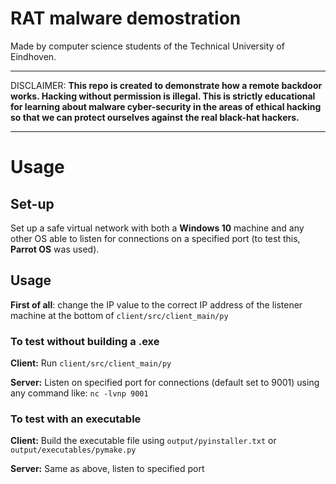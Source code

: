 # RAT malware demostration
Made by computer science students of the Technical University of Eindhoven.

<hr>

DISCLAIMER: **This repo is created to demonstrate how a remote backdoor works. Hacking without permission is illegal. This is strictly educational for learning about malware cyber-security in the areas of ethical hacking so that we can protect ourselves against the real black-hat hackers.**

<hr>

# Usage

## Set-up
Set up a safe virtual network with both a **Windows 10** machine and any other OS able to listen for connections on a specified port (to test this, **Parrot OS** was used).

## Usage
**First of all**: change the IP value to the correct IP address of the listener machine at the bottom of ```client/src/client_main/py```

### To test without building a .exe

**Client:** Run ```client/src/client_main/py```

**Server:** Listen on specified port for connections (default set to 9001) using any command like: ```nc -lvnp 9001```

### To test with an executable

**Client:** Build the executable file using ```output/pyinstaller.txt``` or ```output/executables/pymake.py```

**Server:** Same as above, listen to specified port
